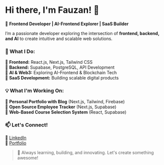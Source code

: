# **Hi there, I'm Fauzan! 👋**  

🚀 **Frontend Developer | AI-Frontend Explorer | SaaS Builder**  

I’m a passionate developer exploring the intersection of **frontend, backend, and AI** to create intuitive and scalable web solutions.  

### **🌟 What I Do:**  
🔹 **Frontend:** React.js, Next.js, Tailwind CSS  
🔹 **Backend:** Supabase, PostgreSQL, API Development  
🔹 **AI & Web3:** Exploring AI-Frontend & Blockchain Tech  
🔹 **SaaS Development:** Building scalable digital products  

### **💡 What I'm Working On:**  
🔹 **Personal Portfolio with Blog** (Next.js, Tailwind, Firebase)  
🔹 **Open Source Employee Tracker** (Next.js, Supabase)  
🔹 **Web-Based Course Selection System** (React, Supabase)  

### **📫 Let's Connect!**  
💼 [LinkedIn](https://www.linkedin.com/in/moh-fauzan-asrori/)  
📜 [Portfolio](https://portfolio-v2-swart-seven.vercel.app/)

> 🚀 Always learning, building, and innovating. Let's create something awesome!  
